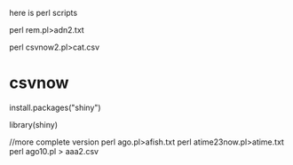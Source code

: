 here is perl scripts

perl rem.pl>adn2.txt

perl  csvnow2.pl>cat.csv




# csvnow

install.packages("shiny")

library(shiny)

//more complete version
perl ago.pl>afish.txt
perl atime23now.pl>atime.txt
perl ago10.pl > aaa2.csv
